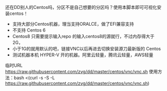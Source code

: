还在DD别人的Centos吗，分区不是自己想要的分区吗？使用本脚本即可可视化安装centos！

* 支持大部分Centos机器，理当支持ORALCE，做了EFI兼容支持
* 不支持 Centos 6
* Centos8 只需要提示输入repo 的输入centos8的源就行，不过内存得大于2G，
* 小于1G的就用默认的吧，链接VNC以后再进去切换安装源刀最新版的 Centos
* 测试机器本机 HYPER-V 开的机器。阿里云轻量，腾讯云轻量，AWS轻量

临时URL  https://raw.githubusercontent.com/zvg/dd/master/centos/vnc/vnc.sh
使用方法：bash <(curl -s -S -L https://raw.githubusercontent.com/zvg/dd/master/centos/vnc/vnc.sh)